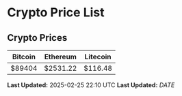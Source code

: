 # Crypto Price List

## Crypto Prices
| Bitcoin | Ethereum | Litecoin |
| ------- | -------- | -------- |
| $89404 | $2531.22 | $116.48 |
**Last Updated:** 2025-02-25 22:10 UTC
**Last Updated:** $DATE$
